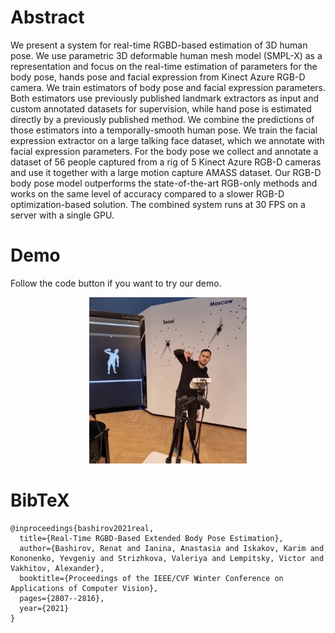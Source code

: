 # Abstract

We present a system for real-time RGBD-based estimation of 3D human pose. We use parametric 3D deformable human mesh model (SMPL-X) as a representation and focus on the real-time estimation of parameters for the body pose, hands pose and facial expression from Kinect Azure RGB-D camera. We train estimators of body pose and facial expression parameters. Both estimators use previously published landmark extractors as input and custom annotated datasets for supervision, while hand pose is estimated directly by a previously published method. We combine the predictions of those estimators into a temporally-smooth human pose. We train the facial expression extractor on a large talking face dataset, which we annotate with facial expression parameters. For the body pose we collect and annotate a dataset of 56 people captured from a rig of 5 Kinect Azure RGB-D cameras and use it together with a large motion capture AMASS dataset. Our RGB-D body pose model outperforms the state-of-the-art RGB-only methods and works on the same level of accuracy compared to a slower RGB-D optimization-based solution. The combined system runs at 30 FPS on a server with a single GPU.

# Demo

Follow the code button if you want to try our demo.

<div style="align: left; text-align:center;">
<img src="./snapshot.jpg" class="center" width="50%"/>
</div> 

# BibTeX

```
@inproceedings{bashirov2021real,
  title={Real-Time RGBD-Based Extended Body Pose Estimation},
  author={Bashirov, Renat and Ianina, Anastasia and Iskakov, Karim and Kononenko, Yevgeniy and Strizhkova, Valeriya and Lempitsky, Victor and Vakhitov, Alexander},
  booktitle={Proceedings of the IEEE/CVF Winter Conference on Applications of Computer Vision},
  pages={2807--2816},
  year={2021}
}
```
